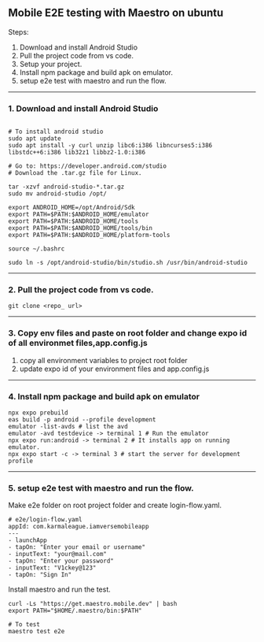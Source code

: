 ## Mobile E2E testing with Maestro on ubuntu

Steps:

1. Download and install Android Studio
2. Pull the project code from vs code.
3. Setup your project. 
4. Install npm package and build apk on emulator.
5. setup e2e test with maestro and run the flow.
----------------------------------------------------------------------------------------------------------

### 1. Download and install Android Studio 
```

# To install android studio
sudo apt update
sudo apt install -y curl unzip libc6:i386 libncurses5:i386 libstdc++6:i386 lib32z1 libbz2-1.0:i386

# Go to: https://developer.android.com/studio
# Download the .tar.gz file for Linux.

tar -xzvf android-studio-*.tar.gz
sudo mv android-studio /opt/

export ANDROID_HOME=/opt/Android/Sdk
export PATH=$PATH:$ANDROID_HOME/emulator
export PATH=$PATH:$ANDROID_HOME/tools
export PATH=$PATH:$ANDROID_HOME/tools/bin
export PATH=$PATH:$ANDROID_HOME/platform-tools

source ~/.bashrc

sudo ln -s /opt/android-studio/bin/studio.sh /usr/bin/android-studio

```
----------------------------------------------------------------------------------------------------------

### 2. Pull the project code from vs code.
```
git clone <repo_ url>

```
----------------------------------------------------------------------------------------------------------

### 3. Copy env files and paste on root folder and change expo id of all environmet files,app.config.js

1. copy all environment variables to project root folder
2. update expo id of your environment files and app.config.js
----------------------------------------------------------------------------------------------------------------

### 4. Install npm package and build apk on emulator

```
npx expo prebuild
eas build -p android --profile development
emulator -list-avds # list the avd
emulator -avd testdevice -> terminal 1 # Run the emulator
npx expo run:android -> terminal 2 # It installs app on running emulator.
npx expo start -c -> terminal 3 # start the server for development profile

```
-------------------------------------------------------------------------------------------------------------------------
### 5. setup e2e test with maestro and run the flow.

Make e2e folder on root project folder and create login-flow.yaml.
```
# e2e/login-flow.yaml
appId: com.karmaleague.iamversemobileapp 
---
- launchApp
- tapOn: "Enter your email or username"
- inputText: "your@mail.com"
- tapOn: "Enter your password"
- inputText: "V1ckey@123"
- tapOn: "Sign In"
```
Install maestro and run the test.
```
curl -Ls "https://get.maestro.mobile.dev" | bash
export PATH="$HOME/.maestro/bin:$PATH"

# To test
maestro test e2e

```
